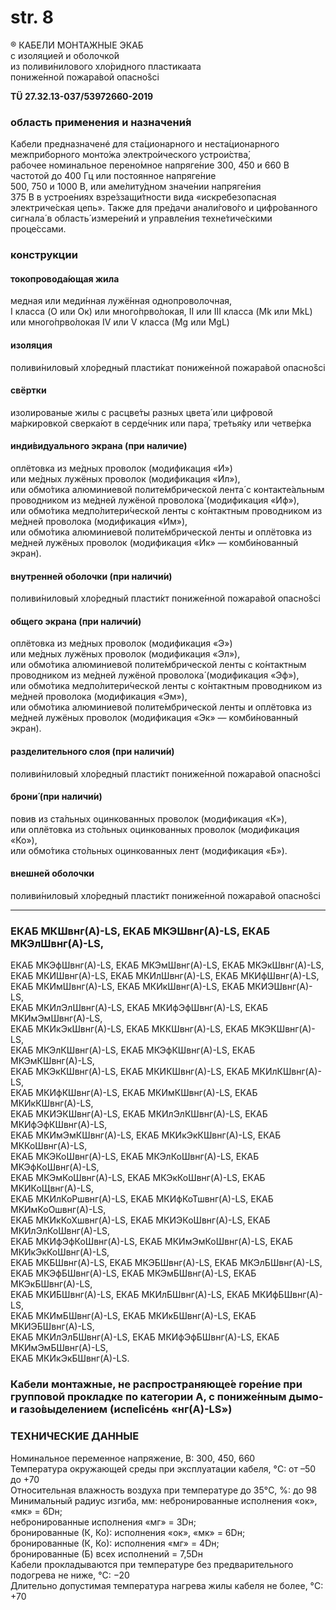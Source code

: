 # str. 8

® КАБЕЛИ МОНТАЖНЫЕ ЭКАБ  
с изоляцией и оболочко́й   
из поливи́нилового хло́ридного 
пластикаата  
пониже́нной пожара́вой опасно́ści  

**TÜ 27.32.13-037/53972660-2019**

### область применения и назначени́я  
Кабели предназначенé для ста́ционарного и неста́ционарного  
межприборного монто́жа электро́ического устрои́ства́,  
рабочее номинальное перено́мное напряге́ние 300, 450 и 660 В  
частотой до 400 Гц или постоянное напряге́ние  
500, 750 и 1000 В, или аме́литу́дном значе́нии напряге́ния  
375 В в устрое́ниях взре́ззащи́тности вида «искребезопасная 
электриче́ская цепь». Также для пре́дачи анали́гово́го и цифро́ванного сигнала́ в область́ измере́ний и управле́ния техне́тиче́скими проце́ссами.

### конструкции  
#### токопровода́ющая жила  
медная или меди́нная лужё́нная однопроволочная,  
I класса (O или Oк) или много́прво́локая, II или III класса (Mk или MkL) или много́прво́локая IV или V класса (Mg или MgL)

#### изоляция  
поливи́ниловый хло́редный пласти́кат пониже́нной пожара́вой опасно́ści 

#### свёртки  
изолированые жилы с расцве́ты разных цвета́ или цифровой ма́ркировкой сверка́ют в серде́чник или пара́, тре́тья́ку или четве́рка

#### инди́видуального экрана (при наличие)  
оплётовка из ме́дных проволок (модификация «И»)  
или ме́дных лужёных проволок (модификация «Ил»),  
или обмо́тика алюминиевой полите́мбрической лента́ с контакте́альным проводником из ме́дней лужёной проволока́ (модификация «Иф»),  
или обмо́тика медпо́литери́ческой ленты с ко́нтактным проводником из ме́дней проволока (модификация «Им»),  
или обмо́тика алюминиевой полите́мбрической ленты и оплётовка из ме́дней лужёных проволок (модификация «Ик» — комби́нованный экран).

#### внутренней оболочки (при наличи́и)  
поливи́ниловый хло́редный пласти́кт пониже́нной пожара́вой опасно́ści

#### общего экрана (при наличи́и)  
оплётовка из ме́дных проволок (модификация «Э»)  
или ме́дных лужёных проволок (модификация «Эл»),  
или обмо́тика алюминиевой полите́мбрической ленты с ко́нтактным проводником из ме́дней лужёной проволока́ (модификация «Эф»),  
или обмо́тика медпо́литери́ческой ленты с ко́нтактным проводником из ме́дней проволока (модификация «Эм»),  
или обмо́тика алюминиевой полите́мбрической ленты и оплётовка из ме́дней лужёных проволок (модификация «Эк» — комби́нованный экран).

#### разделительного слоя (при наличи́и)  
поливи́ниловый хло́редный пласти́кт пониже́нной пожара́вой опасно́ści

#### брони́ (при наличи́и)  
повив из ста́льных оцинкованных проволок (модификация «К»),  
или оплётовка из сто́льных оцинкованных проволок (модификация «Ко»),  
или обмо́тика сто́льных оцинкованных лент (модификация «Б»).  

#### внешней оболочки  
поливи́ниловый хло́редный пласти́кт пониже́нной пожара́вой опасно́ści

---

### ЕКАБ МКШвнг(А)-LS, ЕКАБ МКЭШвнг(А)-LS, ЕКАБ МКЭлШвнг(А)-LS,  
ЕКАБ МКЭфШвнг(А)-LS, ЕКАБ МКЭмШвнг(А)-LS, ЕКАБ МКЭкШвнг(А)-LS,  
ЕКАБ МКИШвнг(А)-LS, ЕКАБ МКИлШвнг(А)-LS, ЕКАБ МКИфШвнг(А)-LS,  
ЕКАБ МКИмШвнг(А)-LS, ЕКАБ МКИкШвнг(А)-LS, ЕКАБ МКИЭШвнг(А)-LS,  
ЕКАБ МКИлЭлШвнг(А)-LS, ЕКАБ МКИфЭфШвнг(А)-LS, ЕКАБ МКИмЭмШвнг(А)-LS,  
ЕКАБ МКИкЭкШвнг(А)-LS, ЕКАБ МККШвнг(А)-LS, ЕКАБ МКЭКШвнг(А)-LS,  
ЕКАБ МКЭлКШвнг(А)-LS, ЕКАБ МКЭфКШвнг(А)-LS, ЕКАБ МКЭмКШвнг(А)-LS,  
ЕКАБ МКЭкКШвнг(А)-LS, ЕКАБ МКИКШвнг(А)-LS, ЕКАБ МКИлКШвнг(А)-LS,  
ЕКАБ МКИфКШвнг(А)-LS, ЕКАБ МКИмКШвнг(А)-LS, ЕКАБ МКИкКШвнг(А)-LS,  
ЕКАБ МКИЭКШвнг(А)-LS, ЕКАБ МКИлЭлКШвнг(А)-LS, ЕКАБ МКИфЭфКШвнг(А)-LS,  
ЕКАБ МКИмЭмКШвнг(А)-LS, ЕКАБ МКИкЭкКШвнг(А)-LS, ЕКАБ МККоШвнг(А)-LS,  
ЕКАБ МКЭКоШвнг(А)-LS, ЕКАБ МКЭлКоШвнг(А)-LS, ЕКАБ МКЭфКоШвнг(А)-LS,  
ЕКАБ МКЭмКоШвнг(А)-LS, ЕКАБ МКЭкКоШвнг(А)-LS, ЕКАБ МКИКоЩвнг(А)-LS,  
ЕКАБ МКИлКоРшвнг(А)-LS, ЕКАБ МКИфКоТшвнг(А)-LS, ЕКАБ МКИмКоОшвнг(А)-LS,  
ЕКАБ МКИкКоХшвнг(А)-LS, ЕКАБ МКИЭКоШвнг(А)-LS, ЕКАБ МКИлЭлКоШвнг(А)-LS,  
ЕКАБ МКИфЭфКоШвнг(А)-LS, ЕКАБ МКИмЭмКоШвнг(А)-LS, ЕКАБ МКИкЭкКоШвнг(А)-LS,  
ЕКАБ МКБШвнг(А)-LS, ЕКАБ МКЭБШвнг(А)-LS, ЕКАБ МКЭлБШвнг(А)-LS,  
ЕКАБ МКЭфБШвнг(А)-LS, ЕКАБ МКЭмБШвнг(А)-LS, ЕКАБ МКЭкБШвнг(А)-LS,  
ЕКАБ МКИБШвнг(А)-LS, ЕКАБ МКИлБШвнг(А)-LS, ЕКАБ МКИфБШвнг(А)-LS,  
ЕКАБ МКИмБШвнг(А)-LS, ЕКАБ МКИкБШвнг(А)-LS, ЕКАБ МКИЭБШвнг(А)-LS,  
ЕКАБ МКИлЭлБШвнг(А)-LS, ЕКАБ МКИфЭфБШвнг(А)-LS, ЕКАБ МКИмЭмБШвнг(А)-LS,  
ЕКАБ МКИкЭкБШвнг(А)-LS.

### **Кабели монтажные, не распространяюще́е горе́ние при групповой прокладке по категории А, с пониже́нным дымо- и газо́выделением (испе́licéнь «нг(А)-LS»)**

### **ТЕХНИЧЕСКИЕ ДАННЫЕ**
Номинальное переменное напряжение, В: 300, 450, 660  
Температура окружающей среды при эксплуатации кабеля, °C: от –50 до +70  
Относительная влажность воздуха при температуре до 35°C, %: до 98  
Минимальный радиус изгиба, мм: небронированные исполнения «ок», «мк» = 6Dн;  
небронированные исполнения «мг» = 3Dн;  
бронированные (К, Ко): исполнения «ок», «мк» = 6Dн;  
бронированные (К, Ко): исполнения «мг» = 4Dн;  
бронированные (Б) всех исполнений = 7,5Dн  
Кабели прокладываются при температуре без предварительного подогрева не ниже, °C: −20  
Длительно допустимая температура нагрева жилы кабеля не более, °C: +70  